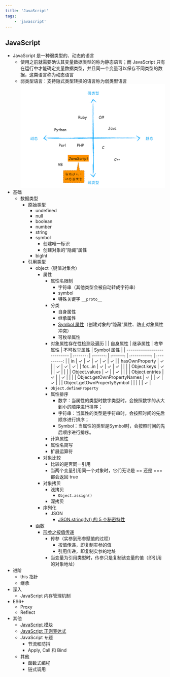 ```yaml
---
title: 'JavaScript'
tags:
	- 'javascript'
---
```


## JavaScript

- JavaScript 是一种弱类型的、动态的语言
  - 使用之前就需要确认其变量数据类型的称为静态语言；而 JavaScript 只有在运行中才能确定变量数据类型，并且同一个变量可以保存不同类型的数据，这类语言称为动态语言
  - 弱类型语言：支持隐式类型转换的语言称为弱类型语言
    ![lanuage](./images/lanuage.png)
- 基础
  - 数据类型
    - 原始类型
      - undefined
      - null
      - boolean
      - number
      - string
      - symbol
        - 创建唯一标识
        - 创建对象的“隐藏”属性
      - bigInt
    - 引用类型
      - object（键值对集合）
        - 属性
          - 属性名限制
            - 字符串（其他类型会被自动转成字符串）
            - symbol
            - 特殊关键字 `__proto__`
          - 分类
            - 自身属性
            - 继承属性
            - [Symbol 属性](https://zh.javascript.info/symbol#yin-cang-shu-xing)（创建对象的“隐藏”属性、防止对象属性冲突）
            - 可枚举属性
          - 对象属性存在性检测及遍历
            |                             | 自身属性 | 继承属性 | 枚举属性 | 不可枚举属性 | Symbol 属性 |
            | --------------------------- | :------: | :------: | :------: | :----------: | :---------: |
            | in                          |    ✓     |    ✓     |    ✓     |      ✓       |      ✓      |
            | hasOwnProperty              |    ✓     |          |    ✓     |      ✓       |      ✓      |
            | for...in                    |    ✓     |    ✓     |    ✓     |              |             |
            | Object.keys                 |    ✓     |          |    ✓     |              |             |
            | Object.values               |    ✓     |          |    ✓     |              |             |
            | Object.entries              |    ✓     |          |    ✓     |              |             |
            | Object.getOwnPropertyNames  |    ✓     |          |    ✓     |      ✓       |             |
            | Object.getOwnPropertySymbol |          |          |          |              |      ✓      |
          - `Object.defineProperty`
          - 属性排序
            - 数字：当属性的类型时数字类型时，会按照数字的从大到小的顺序进行排序；
            - 字符串：当属性的类型是字符串时，会按照时间的先后顺序进行排序；
            - Symbol：当属性的类型是Symbol时，会按照时间的先后顺序进行排序。
          - 计算属性
          - 属性名简写
          - 扩展运算符
        - 对象比较
          - 比较的是否同一引用
          - 当两个变量引用同一个对象时，它们无论是 == 还是 === 都会返回 true
        - 对象拷贝
          - 浅拷贝
            - `Object.assign()`
          - 深拷贝
        - 序列化
          - JSON
            - [JSON.stringify() 的 5 个秘密特性](https://medium.com/javascript-in-plain-english/5-secret-features-of-json-stringify-c699340f9f27)
      - 函数
        - [形参之按值传递](https://github.com/mqyqingfeng/Blog/issues/10)
          - 传参（实参到形参赋值的过程）
            - 按值传递，即复制实参的值
            - 引用传递，即复制实参的地址
          - 当变量为引用类型时，传参只是复制该变量的值（即引用的对象地址）
- 进阶
  - this 指针
  - 继承
- 深入
  - JavaScript 内存管理机制
- ES6+
  - Proxy
  - Reflect
- 其他
  - [JavaScript 模块](./JavaScript%20模块.md)
  - [JavaScript 正则表达式](./JavaScript%20正则表达式.md)
  - JavaScript 专题
    - 节流和防抖
    - Apply, Call 和 Bind
  - 其他
    - 函数式编程
    - 链式调用
